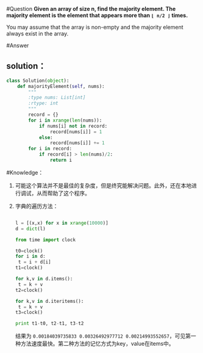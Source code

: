#Question
**Given an array of size n, find the majority element. The majority element is the element that appears more than `⌊ n/2 ⌋` times.**

You may assume that the array is non-empty and the majority element always exist in the array.

#Answer
## solution：
```python
class Solution(object):
    def majorityElement(self, nums):
        """
        :type nums: List[int]
        :rtype: int
        """
        record = {}
        for i in xrange(len(nums)):
            if nums[i] not in record:
                record[nums[i]] = 1
            else:
                record[nums[i]] += 1
        for i in record:
            if record[i] > len(nums)/2:
                return i
```

#Knowledge：

1. 可能这个算法并不是最佳的复杂度，但是终究能解决问题。此外，还在本地进行调试，从而帮助了这个程序。

2. 字典的遍历方法：

    ```python

    l = [(x,x) for x in xrange(10000)]
    d = dict(l)
 
    from time import clock
 
    t0=clock()
    for i in d:
     t = i + d[i]
    t1=clock()
 
    for k,v in d.items():
     t = k + v
    t2=clock()
 
    for k,v in d.iteritems():
     t = k + v
    t3=clock()
 
    print t1-t0, t2-t1, t3-t2

    ```
    结果为`0.00184039735833 0.00326492977712 0.00214993552657`，可见第一种方法速度最快。第二种方法的记忆方式为key，value在items中。
    
